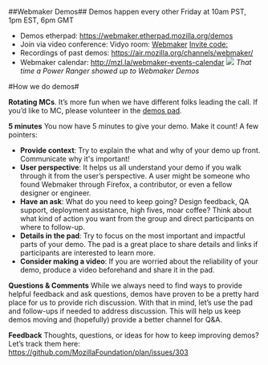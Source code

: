 ##Webmaker Demos## 
Demos happen every other Friday at 10am PST, 1pm EST, 6pm GMT
- Demos etherpad: https://webmaker.etherpad.mozilla.org/demos
- Join via video conference: Vidyo room: [Webmaker](https://v.mozilla.com/flex.html?roomdirect.html&key=s4b8i9Kru2Rv) [Invite code:](http://mzl.la/Webmaker_demos)
- Recordings of past demos: https://air.mozilla.org/channels/webmaker/
- Webmaker calendar: http://mzl.la/webmaker-events-calendar
![](/https://wiki.mozilla.org/images/thumb/5/58/Power_Ranger.png/800px-Power_Ranger.png)
_That time a Power Ranger showed up to Webmaker Demos_

#How we do demos#

**Rotating MCs**. It’s more fun when we have different folks leading the call. If you’d like to MC, please volunteer in the [demos pad](https://webmaker.etherpad.mozilla.org/demos).

**5 minutes**
You now have 5 minutes to give your demo. Make it count! A few pointers:
- **Provide context**: Try to explain the what and why of your demo up front. Communicate why it's important!
- **User perspective**: It helps us all understand your demo if you walk through it from the user’s perspective. A user might be someone who found Webmaker through Firefox, a contributor, or even a fellow designer or engineer.
- **Have an ask**: What do you need to keep going? Design feedback, QA support, deployment assistance, high fives, moar coffee? Think about what kind of action you want from the group and direct participants on where to follow-up.
- **Details in the pad**: Try to focus on the most important and impactful parts of your demo. The pad is a great place to share details and links if participants are interested to learn more.
- **Consider making a video**: If you are worried about the reliability of your demo, produce a video beforehand and share it in the pad.

**Questions & Comments**
While we always need to find ways to provide helpful feedback and ask questions, demos have proven to be a pretty hard place for us to provide rich discussion. With that in mind, let’s use the pad and follow-ups if needed to address discussion. This will help us keep demos moving and (hopefully) provide a better channel for Q&A.

**Feedback** 
Thoughts, questions, or ideas for how to keep improving demos? Let’s track them here: https://github.com/MozillaFoundation/plan/issues/303
